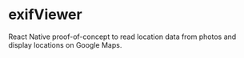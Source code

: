 # exifViewer
React Native proof-of-concept to read location data from photos and display locations on Google Maps.
